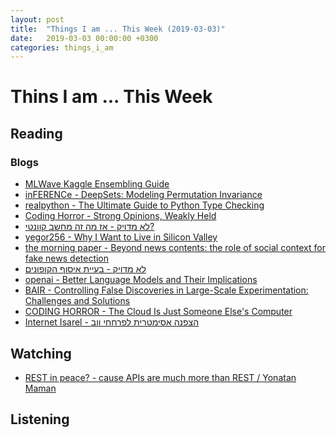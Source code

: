 ```yaml
---
layout: post
title:  "Things I am ... This Week (2019-03-03)"
date:   2019-03-03 00:00:00 +0300
categories: things_i_am
---
```


# Thins I am ... This Week  

## Reading  

### Blogs

- [MLWave Kaggle Ensembling Guide][wave1]
- [inFERENCe - DeepSets: Modeling Permutation Invariance][infer1]
- [realpython - The Ultimate Guide to Python Type Checking][rp1]
- [Coding Horror - Strong Opinions, Weakly Held][ch1]
- [לא מדויק - אז מה זה מחשב קוונטי?][gadiel1]
- [yegor256 - Why I Want to Live in Silicon Valley][yegor1]
- [the morning paper - Beyond news contents: the role of social context for fake news detection][mp1]
- [לא מדויק - בעיית איסוף הקופונים][gadiel2]
- [openai - Better Language Models and Their Implications][openai1]
- [BAIR - Controlling False Discoveries in Large-Scale Experimentation: Challenges and Solutions][bair1]
- [CODING HORROR - The Cloud Is Just Someone Else's Computer][co1]
- [Internet Isarel - הצפנה אסימטרית לפרחחי ווב][iil1]

## Watching  

- [REST in peace? - cause APIs are much more than REST / Yonatan Maman][rev1]

## Listening  

[wave1]:https://mlwave.com/kaggle-ensembling-guide/
[infer1]:https://www.inference.vc/deepsets-modeling-permutation-invariance/
[rp1]:https://realpython.com/python-type-checking/
[ch1]:https://blog.codinghorror.com/strong-opinions-weakly-held/
[gadiel1]:https://gadial.net/2019/02/11/what_is_quantum_computer/
[yegor1]:https://www.yegor256.com/2019/02/12/silicon-valley-benefits.html
[rev1]:https://www.reversim.com/2019/02/summit-2018-rest-in-peace-cause-apis.html
[mp1]:https://blog.acolyer.org/2019/02/13/beyond-news-contents-the-role-of-social-context-for-fake-news-detection/
[gadiel2]:https://gadial.net/2019/02/13/coupon_collector_problem/
[openai1]:https://blog.openai.com/better-language-models/
[bair1]:http://bair.berkeley.edu/blog/2019/02/15/false-discoveries/
[co1]:https://blog.codinghorror.com/the-cloud-is-just-someone-elses-computer/
[iil1]:https://internet-israel.com/%D7%A4%D7%99%D7%AA%D7%95%D7%97-%D7%90%D7%99%D7%A0%D7%98%D7%A8%D7%A0%D7%98/%D7%99%D7%A1%D7%95%D7%93%D7%95%D7%AA-%D7%91%D7%AA%D7%9B%D7%A0%D7%95%D7%AA/%D7%94%D7%A6%D7%A4%D7%A0%D7%94-%D7%90%D7%A1%D7%99%D7%9E%D7%98%D7%A8%D7%99%D7%AA-%D7%9C%D7%A4%D7%A8%D7%97%D7%97%D7%99-%D7%95%D7%95%D7%91/